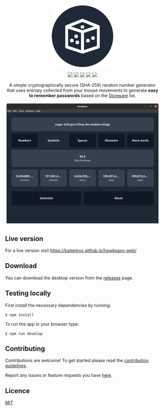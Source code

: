<p align="center">
  <img height="200px" src="icon.png"/>
</p>
<p align="center">
  <img src="https://img.shields.io/travis/kalpetros/hawkpass"/>
  <img src="https://img.shields.io/github/license/kalpetros/hawkpass"/>
  <img src="https://img.shields.io/snyk/vulnerabilities/github/kalpetros/hawkpass"/>
  <img src="https://img.shields.io/github/v/release/kalpetros/hawkpass?include_prereleases"/>
  <img src="https://img.shields.io/github/downloads/kalpetros/hawkpass/total"/>
</p>
<p align="center">
A simple cryptographically secure (SHA-256) random number generator that uses entropy collected from your mouse movements to generate <b>easy to remember passwords</b> based on the <a href="http://world.std.com/~reinhold/diceware.html">Diceware</a> list.
</p>
<p align="center">
  <img src="hawkpass.png"/>
</p>

## Live version

For a live version visit https://kalpetros.github.io/hawkpass-web/

## Download

You can download the desktop version from the [releases](https://github.com/kalpetros/hawkpass-desktop/releases) page.

## Testing locally

First install the necessary dependencies by running:

```
$ npm install
```

To run the app in your browser type:

```
$ npm run develop
```

## Contributing

Contributions are welcome! To get started please read the [contribution guidelines](https://github.com/kalpetros/hawkpass-desktop/blob/master/CONTRIBUTING.md).

Report any issues or feature requests you have [here](https://github.com/kalpetros/hawkpass-desktop/issues).

## Licence

[MIT](https://github.com/kalpetros/hawkpass-desktop/blob/master/LICENSE)
